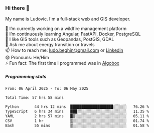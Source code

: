 ### Hi there 👋

My name is Ludovic. I'm a full-stack web and GIS developer.

 🔭 I’m currently working on a wildfire management platform<br/>
 🌱 I’m continuously learning Angular, FastAPI, Docker, PostgreSQL<br/>
 👯 I like GIS tools such as Geopandas, PostGIS, GDAL<br/>
 💬 Ask me about energy transition or travels<br/>
 📫 How to reach me: ludo.beghin@gmail.com or [Linkedin](https://www.linkedin.com/in/ludovic-beghin/)<br/>
 😄 Pronouns: He/Him<br/>
 ⚡ Fun fact: The first time I programmed was in [Algobox](https://fr.wikipedia.org/wiki/Algobox)<br/>

##### Programming stats
<!--START_SECTION:waka-->

```txt
From: 06 April 2025 - To: 06 May 2025

Total Time: 57 hrs 58 mins

Python       44 hrs 12 mins  ███████████████████░░░░░░   76.26 %
TypeScript   6 hrs 34 mins   ███░░░░░░░░░░░░░░░░░░░░░░   11.35 %
YAML         2 hrs 57 mins   █▒░░░░░░░░░░░░░░░░░░░░░░░   05.11 %
CSV          1 hr            ▒░░░░░░░░░░░░░░░░░░░░░░░░   01.74 %
Bash         55 mins         ▒░░░░░░░░░░░░░░░░░░░░░░░░   01.58 %
```

<!--END_SECTION:waka-->

